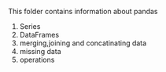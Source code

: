 This folder contains information about pandas
1) Series
2) DataFrames
3) merging,joining and concatinating data
4) missing data
5) operations
